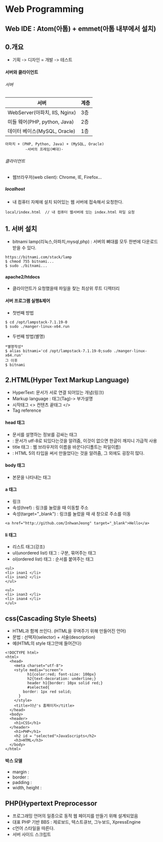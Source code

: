 Web Programming
==============================

Web IDE : Atom(아톰) + emmet(아톰 내부에서 설치)
-------------
## 0.개요

- 기획 -> 디자인 = 개발 -> 테스트

#### 서버와 클라이언트
###### 서버

서버 | 계층
--- | ---
WebServer(아파치, IIS, Nginx) | 3층
미들 웨어(PHP, python, Java) | 2층
데이터 베이스(MySQL, Oracle) | 1층

```
아파치 + (PHP, Python, Java) + (MySQL, Oracle)
         -서버의 프레임(뼈대)-
```

###### 클라이언트
- 웹브라우저(web client): Chrome, IE, Firefox...


##### localhost 
- 내 컴퓨터 자체에 설치 되어있는 웹 서버에 접속해서 요청한다.
```
local/index.html  // 내 컴퓨터 웹서버에 있는 index.html 파일 요청
```

## 1. 서버 설치
- bitnami lamp(리눅스,아파치,mysql,php) : 서버의 뼈대를 모두 한번에 다운로드 받을 수 있다. 
```
https://bitnami.com/stack/lamp
$ chmod 755 bitnami...
$ sudo ./bitnami...
```

#### apache2/htdocs
- 클라이언트가 요청했을때 파일을 찾는 최상위 루트 디렉터리

#### 서버 프로그램 실행&제어
- 첫번째 방법
```
$ cd /opt/lampstack-7.1.19-0
$ sudo ./manger-linux-x64.run
```
- 두번째 방법(별명)
```
*별명작성*
$ alias bitnami='cd /opt/lampstack-7.1.19-0;sudo ./manger-linux-x64.run'
그 이후
$ bitnami
```

## 2.HTML(Hyper Text Markup Language)
- HyperText: 문서가 서로 연결 되어있는 개념(링크)
- Markup language : 태그(Tag)-> 부가설명
- 시작태그 <>  컨텐츠  끝태그 </>
- Tag reference

#### head 태그
- 문서를 설명하는 정보를 감싸는 태그
- <meta charset="utf-8" /> : 문서가 utf-8로 되있다는것을 알려줌, 이것이 없으면 한글이 깨지니 가급적 사용
- title 태그 : 웹 브라우저의 이름을 바꾼다(디폴트는 파일이름) 
- <!DOCTYPE html> : HTML 5의 타입을 써서 만들었다는 것을 알려줌, 그 외에도 굉장히 많다.

#### body 태그
- 본문을 나타내는 태그

#### a 태그
- <a> 링크 </a>
- 속성(href) : 링크를 눌렀을 때 이동할 주소
- 속성(target="_blank") : 링크를 눌렀을 때 새 창으로 주소를 이동
```
<a href="http://github.com/InhwanJeong" target="_blank">Hello</a>
```

#### li 태그
- 리스트 태그(강조)
- ul(unordered list) 태그 : 구분, 묶어주는 태그
- ol(ordered list) 태그 : 순서를 붙여주는 태그
```
<ul>
<li> inan1 </li>
<li> inan2 </li>
</ul>

<ul>
<li> inan3 </li>
<li> inan4 </li>
</ul>
```


## css(Cascading Style Sheets)
- HTML과 함께 쓰인다. (HTML을 꾸며주기 위해 만들어진 언어)
- 문법 : 선택자(selector) + 서술(description)
- 예(HTML의 style 태그안에 들어간다)
```
<!DOCTYPE html>
<html>
  <head>
    <meta charset="utf-8">
    <style media="screen">
          h1{color:red; font-size: 100px}
          h2{text-decoration: underline;}
          header h1{border: 10px solid red;}
          #selected{
        border: 1px red solid;
      }
    </style>
    <title>이난's 홈페이지</title>
  </head>
  <body>
  <header>
    <h1>CSS</h1>
  </header>
    <h1>PHP</h1>
    <h2 id = "selected">JavaSscripts</h2>
    <h3>HTML</h3>
  </body>
</html>
```

#### 박스 모델
- margin : 
- border :
- padding : 
- width, height :
## PHP(Hypertext Preprocessor

- 프로그래밍 언어의 일종으로 동적 웹 페이지를 만들기 위해 설계되었음
- 대표 PHP 기반 BBS : 제로보드, 텍스트큐브, 그누보드, XpressEngine 
- c언어 스타일을 따른다.
- 서버 사이드 스크립트
